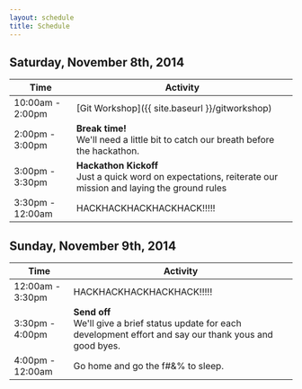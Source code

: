 ```yaml
---
layout: schedule
title: Schedule
---
```


## Saturday, November 8th, 2014

Time                | Activity
------------------- | -------------
10:00am - 2:00pm    | [Git Workshop]({{ site.baseurl }}/gitworkshop)
2:00pm - 3:00pm     | **Break time!**<br />We'll need a little bit to catch our breath before the hackathon.
3:00pm - 3:30pm     | **Hackathon Kickoff**<br />Just a quick word on expectations, reiterate our mission and laying the ground rules
3:30pm - 12:00am    | HACKHACKHACKHACKHACK!!!!!

## Sunday, November 9th, 2014
Time                | Activity
------------------- | ------------
12:00am - 3:30pm    | HACKHACKHACKHACKHACK!!!!!
3:30pm - 4:00pm     | **Send off**<br />We'll give a brief status update for each development effort and say our thank yous and good byes.
4:00pm - 12:00am    | Go home and go the f#&% to sleep.